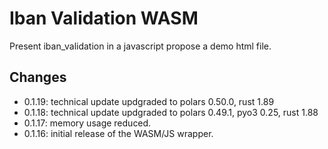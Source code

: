 # Iban Validation WASM
Present iban_validation in a javascript propose a demo html file.

## Changes
 - 0.1.19: technical update updgraded to polars 0.50.0, rust 1.89
 - 0.1.18: technical update updgraded to polars 0.49.1, pyo3 0.25, rust 1.88
 - 0.1.17: memory usage reduced.
 - 0.1.16: initial release of the WASM/JS wrapper.
